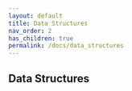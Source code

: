 ```yaml
---
layout: default
title: Data Structures
nav_order: 2
has_children: true
permalink: /docs/data_structures
---
```


## Data Structures
